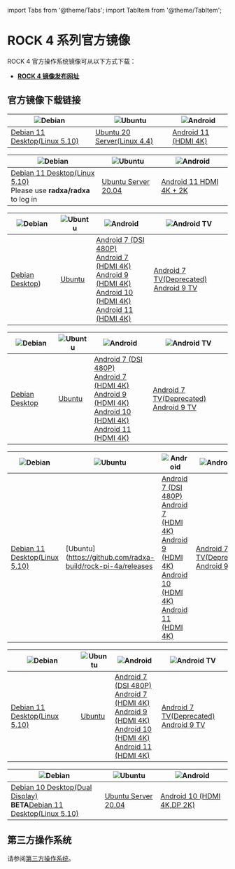 ﻿---
sidebar_label: '官方镜像'
sidebar_position: 8
---

import Tabs from '@theme/Tabs';
import TabItem from '@theme/TabItem';

# ROCK 4 系列官方镜像

ROCK 4 官方操作系统镜像可从以下方式下载：  

- **[ROCK 4 镜像发布网址](https://github.com/radxa-build)**

## 官方镜像下载链接
<Tabs>
  <TabItem value="ROCK 4SE" label="ROCK 4SE" default>

|![Debian](/img/Debian-logo.webp)|![Ubuntu](/img/Ubuntu-logo.webp)|![Android](/img/Android-Logo.webp)|
|-|-|-|
|[Debian 11 Desktop(Linux 5.10)](https://github.com/radxa-build/rock-4se/releases)|[Ubuntu 20 Server(Linux 4.4)](https://github.com/radxa-build/rock-4se/releases)|[Android 11 (HDMI 4K)](https://github.com/radxa/manifests/releases/download/RockPi-android11-20220819_1707/rock4b-se-android11-20220819-1907-gpt.zip)|
	
  </TabItem>
  <TabItem value="ROCK 4C+" label="ROCK 4C+">

|![Debian](/img/Debian-logo.webp)|![Ubuntu](/img/Ubuntu-logo.webp)|![Android](/img/Android-Logo.webp)|
|-|-|-|
|[Debian 11 Desktop(Linux 5.10)](https://github.com/radxa-build/rock-4c-plus/releases)<br/>Please use **radxa/radxa** to log in|[Ubuntu Server 20.04](https://github.com/radxa-build/rock-4c-plus/releases)|[Android 11 HDMI 4K + 2K](https://github.com/radxa/manifests/releases/download/Rock-android11-20220408_1204/Rock4C_Plus_Android11_20220408_1609-gpt.img.xz)|
	
  </TabItem>
  <TabItem value="ROCK 4A+" label="ROCK 4A+">

|![Debian](/img/Debian-logo.webp)|![Ubuntu](/img/Ubuntu-logo.webp)|![Android](/img/Android-Logo.webp)|![Android TV](/img/Android-tv-logo.webp)|
|-|-|-|-|
|[Debian Desktop](https://github.com/radxa-build/rock-pi-4a-plus/releases))|[Ubuntu](https://github.com/radxa-build/rock-pi-4a-plus/releases)|[Android 7 (DSI 480P)](https://rock.sh/rockpi-android7-dsi-download)<br/>[Android 7 (HDMI 4K)](https://rock.sh/rockpi-android7-download)<br/>[Android 9 (HDMI 4K)](https://rock.sh/rockpi-android9-gpt-download)<br/>[Android 10 (HDMI 4K)](https://rock.sh/rockpi4b-android10-gpt-download)<br/>[Android 11 (HDMI 4K)](https://github.com/radxa/manifests/releases/tag/Rock-android11-20211115_1851)|[Android 7 TV(Deprecated)](https://rock.sh/rockpi-android7-tv-download)<br/>[Android 9 TV](https://rock.sh/rockpi-android9-tv-gpt-download)|

  </TabItem>
  <TabItem value="ROCK 4B+" label="ROCK 4B+">

|![Debian](/img/Debian-logo.webp)|![Ubuntu](/img/Ubuntu-logo.webp)|![Android](/img/Android-Logo.webp)|![Android TV](/img/Android-tv-logo.webp)|
|-|-|-|-|
|[Debian Desktop](https://github.com/radxa-build/rock-pi-4a-plus/releases)|[Ubuntu](https://github.com/radxa-build/rock-pi-4a-plus/releases)|[Android 7 (DSI 480P)](https://rock.sh/rockpi-android7-dsi-download)<br/>[Android 7 (HDMI 4K)](https://rock.sh/rockpi-android7-download)<br/>[Android 9 (HDMI 4K)](https://rock.sh/rockpi-android9-gpt-download)<br/>[Android 10 (HDMI 4K)](https://rock.sh/rockpi4b-android10-gpt-download)<br/>[Android 11 (HDMI 4K)](https://github.com/radxa/manifests/releases/tag/Rock-android11-20211115_1851)|[Android 7 TV(Deprecated)](https://rock.sh/rockpi-android7-tv-download)<br/>[Android 9 TV](https://rock.sh/rockpi-android9-tv-gpt-download)|

  </TabItem>
  <TabItem value="ROCK 4A" label="ROCK 4A">

|![Debian](/img/Debian-logo.webp)|![Ubuntu](/img/Ubuntu-logo.webp)|![Android](/img/Android-Logo.webp)|![Android TV](/img/Android-tv-logo.webp)|
|-|-|-|-|
|[Debian 11 Desktop(Linux 5.10)](https://github.com/radxa-build/rock-pi-4a/releases)|[Ubuntu](https://github.com/radxa-build/rock-pi-4a/releases|[Android 7 (DSI 480P)](https://rock.sh/rockpi-android7-dsi-download)<br/>[Android 7 (HDMI 4K)](https://rock.sh/rockpi-android7-download)<br/>[Android 9 (HDMI 4K)](https://rock.sh/rockpi-android9-gpt-download)<br/>[Android 10 (HDMI 4K)](https://rock.sh/rockpi4b-android10-gpt-download)<br/>[Android 11 (HDMI 4K)](https://github.com/radxa/manifests/releases/tag/Rock-android11-20211115_1851)|[Android 7 TV(Deprecated)](https://rock.sh/rockpi-android7-tv-download)<br/>[Android 9 TV](https://rock.sh/rockpi-android9-tv-gpt-download)|

  </TabItem>
  <TabItem value="ROCK 4B" label="ROCK 4B">

|![Debian](/img/Debian-logo.webp)|![Ubuntu](/img/Ubuntu-logo.webp)|![Android](/img/Android-Logo.webp)|![Android TV](/img/Android-tv-logo.webp)|
|-|-|-|-|
|[Debian 11 Desktop(Linux 5.10)](https://github.com/radxa-build/rock-pi-4b/releases)|[Ubuntu](https://github.com/radxa-build/rock-pi-4b/releases)|[Android 7 (DSI 480P)](https://rock.sh/rockpi-android7-dsi-download)<br/>[Android 7 (HDMI 4K)](https://rock.sh/rockpi-android7-download)<br/>[Android 9 (HDMI 4K)](https://rock.sh/rockpi-android9-gpt-download)<br/>[Android 10 (HDMI 4K)](https://rock.sh/rockpi4b-android10-gpt-download)<br/>[Android 11 (HDMI 4K)](https://github.com/radxa/manifests/releases/tag/Rock-android11-20211115_1851)|[Android 7 TV(Deprecated)](https://rock.sh/rockpi-android7-tv-download)<br/>[Android 9 TV](https://rock.sh/rockpi-android9-tv-gpt-download)|

  </TabItem>
  <TabItem value="ROCK 4C" label="ROCK 4C">

|![Debian](/img/Debian-logo.webp)|![Ubuntu](/img/Ubuntu-logo.webp)|![Android](/img/Android-Logo.webp)|
|-|-|-|
|[Debian 10 Desktop(Dual Display)](https://github.com/radxa/rock-pi-images-released/releases/download/v20210824/rockpi4c_debian_buster_xfce4_arm64_20210824_0245-gpt.img.gz)<br/>**BETA**[Debian 11 Desktop(Linux 5.10)](https://github.com/radxa-build/rock-pi-4c/releases)|[Ubuntu Server 20.04](https://github.com/radxa/rock-pi-images-released/releases/download/v20210126/rockpi4c_ubuntu_focal_server_arm64_20210126_0004-gpt.img.gz)|[Android 10 (HDMI 4K,DP 2K)](https://rock.sh/rockpi4c-android10-gpt-download)|

  </TabItem>

</Tabs>

## 第三方操作系统

请参阅[第三方操作系统](/rock4/alternative-os/third-party-images)。
